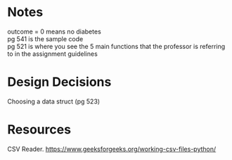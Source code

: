 # Notes
outcome = 0 means no diabetes  
pg 541 is the sample code  
pg 521 is where you see the 5 main functions that the professor is referring to in the assignment guidelines 

# Design Decisions
Choosing a data struct (pg 523)

# Resources
CSV Reader. https://www.geeksforgeeks.org/working-csv-files-python/
